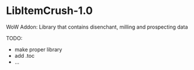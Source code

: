 LibItemCrush-1.0
================

WoW Addon: Library that contains disenchant, milling and prospecting data

TODO:
- make proper library
- add .toc
- ...